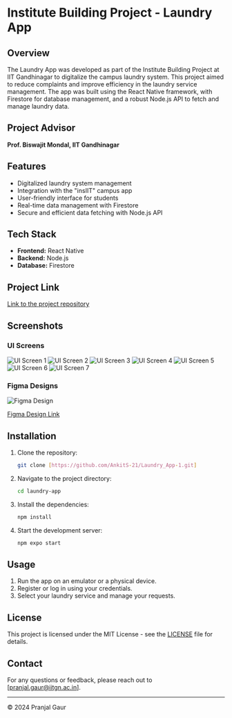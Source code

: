# Institute Building Project - Laundry App

## Overview
The Laundry App was developed as part of the Institute Building Project at IIT Gandhinagar to digitalize the campus laundry system. This project aimed to reduce complaints and improve efficiency in the laundry service management. The app was built using the React Native framework, with Firestore for database management, and a robust Node.js API to fetch and manage laundry data.

## Project Advisor
**Prof. Biswajit Mondal, IIT Gandhinagar**

## Features
- Digitalized laundry system management
- Integration with the "insIIT" campus app
- User-friendly interface for students
- Real-time data management with Firestore
- Secure and efficient data fetching with Node.js API

## Tech Stack
- **Frontend:** React Native
- **Backend:** Node.js
- **Database:** Firestore

## Project Link
[Link to the project repository](https://github.com/AnkitS-21/Laundry_App-1)

## Screenshots
### UI Screens
![UI Screen 1](https://github.com/AnkitS-21/Laundry_App-1/blob/master/Images/UI%20Interface%201.png)
![UI Screen 2](https://github.com/AnkitS-21/Laundry_App-1/blob/master/Images/UI%20Interface%202.png)
![UI Screen 3](https://github.com/AnkitS-21/Laundry_App-1/blob/master/Images/UI%20Interface%203.png)
![UI Screen 4](https://github.com/AnkitS-21/Laundry_App-1/blob/master/Images/UI%20Interface%204.png)
![UI Screen 5](https://github.com/AnkitS-21/Laundry_App-1/blob/master/Images/UI%20Interface%205.png)
![UI Screen 6](https://github.com/AnkitS-21/Laundry_App-1/blob/master/Images/UI%20Interface%206.png)
![UI Screen 7](https://github.com/AnkitS-21/Laundry_App-1/blob/master/Images/UI%20Interface%207.png)


### Figma Designs
![Figma Design ](https://github.com/AnkitS-21/Laundry_App-1/blob/master/Images/Figma%20Design.png)

[Figma Design Link](https://www.figma.com/community/file/1398734638232887685)



## Installation
1. Clone the repository:
    ```bash
    git clone [https://github.com/AnkitS-21/Laundry_App-1.git]
    ```
2. Navigate to the project directory:
    ```bash
    cd laundry-app
    ```
3. Install the dependencies:
    ```bash
    npm install
    ```
4. Start the development server:
    ```bash
    npm expo start
    ```

## Usage
1. Run the app on an emulator or a physical device.
2. Register or log in using your credentials.
3. Select your laundry service and manage your requests.


## License
This project is licensed under the MIT License - see the [LICENSE](LICENSE) file for details.

## Contact
For any questions or feedback, please reach out to [pranjal.gaur@iitgn.ac.in].

---

© 2024 Pranjal Gaur
